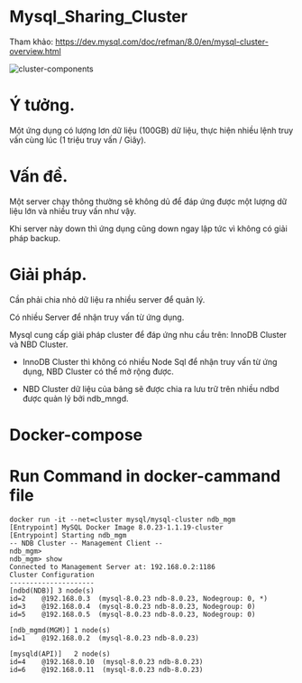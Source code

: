 # Mysql_Sharing_Cluster
Tham khảo: https://dev.mysql.com/doc/refman/8.0/en/mysql-cluster-overview.html

<img src="https://dev.mysql.com/doc/refman/8.0/en/images/cluster-components-1.png" title="cluster-components"><br/>
# Ý tưởng.
Một ứng dụng có lượng lơn dữ liệu (100GB) dữ liệu, thực hiện nhiều lệnh truy vấn cùng lúc (1 triệu truy vấn / Giây).

# Vấn đề.
Một server chạy thông thường sẽ không dủ để đáp ứng được một lượng dữ liệu lớn và nhiều truy vấn như vậy.

Khi server này down thì ứng dụng cũng down ngay lập tức vì không có giải pháp backup.
# Giải pháp.
Cần phải chia nhỏ dữ liệu ra nhiều server để quản lý.

Có nhiều Server để nhận truy vấn từ ứng dụng.

Mysql cung cấp giải pháp cluster để đáp ứng nhu cầu trên: InnoDB Cluster và NBD Cluster.

- InnoDB Cluster thì không có nhiều Node Sql để nhận truy vấn từ ứng dụng, NBD Cluster có thể mở rộng được.

- NBD Cluster dữ liệu của bảng sẽ được chia ra lưu trữ trên nhiều ndbd được quản lý bởi ndb_mngd.

# Docker-compose

# Run Command in docker-cammand file

```
docker run -it --net=cluster mysql/mysql-cluster ndb_mgm
[Entrypoint] MySQL Docker Image 8.0.23-1.1.19-cluster
[Entrypoint] Starting ndb_mgm
-- NDB Cluster -- Management Client --
ndb_mgm> 
ndb_mgm> show
Connected to Management Server at: 192.168.0.2:1186
Cluster Configuration
---------------------
[ndbd(NDB)]	3 node(s)
id=2	@192.168.0.3  (mysql-8.0.23 ndb-8.0.23, Nodegroup: 0, *)
id=3	@192.168.0.4  (mysql-8.0.23 ndb-8.0.23, Nodegroup: 0)
id=5	@192.168.0.5  (mysql-8.0.23 ndb-8.0.23, Nodegroup: 0)

[ndb_mgmd(MGM)]	1 node(s)
id=1	@192.168.0.2  (mysql-8.0.23 ndb-8.0.23)

[mysqld(API)]	2 node(s)
id=4	@192.168.0.10  (mysql-8.0.23 ndb-8.0.23)
id=6	@192.168.0.11  (mysql-8.0.23 ndb-8.0.23)
